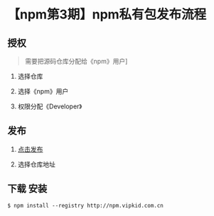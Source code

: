 # 【npm第3期】npm私有包发布流程

## 授权

> 需要把源码仓库分配给《npm》用户]

1. 选择仓库

2. 选择《npm》用户

3. 权限分配《Developer》

## 发布

1. [点击发布](http://npm.vipkid.com.cn/#/publish)

2. 选择仓库地址

## 下载 安装

```
$ npm install --registry http://npm.vipkid.com.cn
```